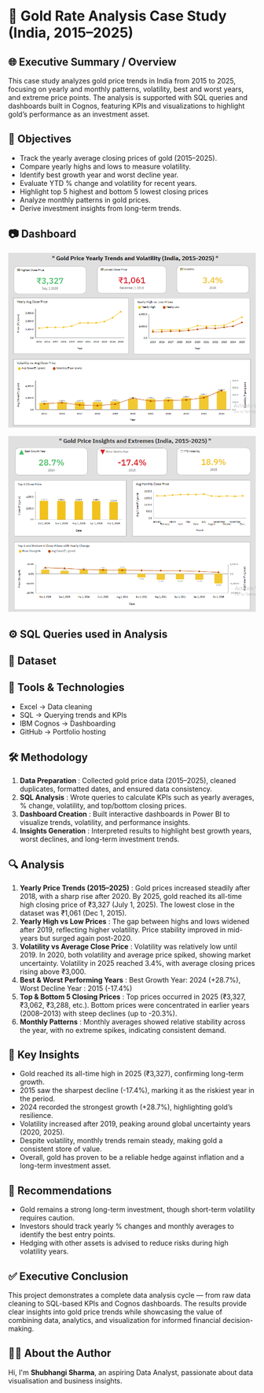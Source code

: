 # 📑 Gold Rate Analysis Case Study (India, 2015–2025)
## 🌐 Executive Summary / Overview  
This case study analyzes gold price trends in India from 2015 to 2025, focusing on yearly and monthly patterns, volatility, best and worst years, and extreme price points.
The analysis is supported with SQL queries and dashboards built in Cognos, featuring KPIs and visualizations to highlight gold’s performance as an investment asset. 
## 🎯 Objectives  
- Track the yearly average closing prices of gold (2015–2025).
- Compare yearly highs and lows to measure volatility.
- Identify best growth year and worst decline year.
- Evaluate YTD % change and volatility for recent years.
- Highlight top 5 highest and bottom 5 lowest closing prices
- Analyze monthly patterns in gold prices.
- Derive investment insights from long-term trends.
## 📷 Dashboard
![Dahboard](https://github.com/Shubhangi04673/Gold-Rate-Analysis/blob/main/Gold%20Dashboard%201.png)

![Dahboard](https://github.com/Shubhangi04673/Gold-Rate-Analysis/blob/main/Gold%20Dashboard%202.png)
## ⚙️ SQL Queries used in Analysis

## 📁 Dataset

## 🔧 Tools & Technologies  
- Excel → Data cleaning     
- SQL → Querying trends and KPIs
- IBM Cognos → Dashboarding 
- GitHub → Portfolio hosting
## 🛠️ Methodology
1. **Data Preparation** : Collected gold price data (2015–2025), cleaned duplicates, formatted dates, and ensured data consistency.
2. **SQL Analysis** : Wrote queries to calculate KPIs such as yearly averages, % change, volatility, and top/bottom closing prices.
3. **Dashboard Creation** : Built interactive dashboards in Power BI to visualize trends, volatility, and performance insights.
4. **Insights Generation** : Interpreted results to highlight best growth years, worst declines, and long-term investment trends.
## 🔍 Analysis
1. **Yearly Price Trends (2015–2025)** : 
Gold prices increased steadily after 2018, with a sharp rise after 2020.
By 2025, gold reached its all-time high closing price of ₹3,327 (July 1, 2025).
The lowest close in the dataset was ₹1,061 (Dec 1, 2015).
2. **Yearly High vs Low Prices** : 
The gap between highs and lows widened after 2019, reflecting higher volatility.
Price stability improved in mid-years but surged again post-2020.
3. **Volatility vs Average Close Price** : 
Volatility was relatively low until 2019.
In 2020, both volatility and average price spiked, showing market uncertainty.
Volatility in 2025 reached 3.4%, with average closing prices rising above ₹3,000.
4. **Best & Worst Performing Years** : 
Best Growth Year: 2024 (+28.7%),  
Worst Decline Year : 2015 (-17.4%)
5. **Top & Bottom 5 Closing Prices** : 
Top prices occurred in 2025 (₹3,327, ₹3,062, ₹3,288, etc.).
Bottom prices were concentrated in earlier years (2008–2013) with steep declines (up to -20.3%).
6. **Monthly Patterns** : 
Monthly averages showed relative stability across the year, with no extreme spikes, indicating consistent demand.
## 📌 Key Insights  
- Gold reached its all-time high in 2025 (₹3,327), confirming long-term growth.
- 2015 saw the sharpest decline (-17.4%), marking it as the riskiest year in the period.
- 2024 recorded the strongest growth (+28.7%), highlighting gold’s resilience.
- Volatility increased after 2019, peaking around global uncertainty years (2020, 2025).
- Despite volatility, monthly trends remain steady, making gold a consistent store of value.
- Overall, gold has proven to be a reliable hedge against inflation and a long-term investment asset.
## 📝 Recommendations
- Gold remains a strong long-term investment, though short-term volatility requires caution.
- Investors should track yearly % changes and monthly averages to identify the best entry points.
- Hedging with other assets is advised to reduce risks during high volatility years.
## ✅ Executive Conclusion
This project demonstrates a complete data analysis cycle — from raw data cleaning to SQL-based KPIs and Cognos dashboards. The results provide clear insights into gold price trends while showcasing the value of combining data, analytics, and visualization for informed financial decision-making.
## 🙋‍♀️ About the Author
Hi, I'm **Shubhangi Sharma**, an aspiring Data Analyst, passionate about data visualisation and business insights.

 
